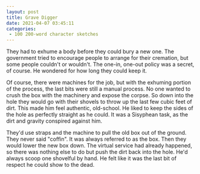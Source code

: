 ```yaml
---
layout: post
title: Grave Digger
date: 2021-04-07 03:45:11
categories:
 - 100 200-word character sketches
---
```


They had to exhume a body before they could bury a new one. The government tried to encourage people to arrange for their cremation, but some people couldn't or wouldn't. The one-in, one-out policy was a secret, of course. He wondered for how long they could keep it.

Of course, there were machines for the job, but with the exhuming portion of the process, the last bits were still a manual process. No one wanted to crush the box with the machinery and expose the corpse. So down into the hole they would go with their shovels to throw up the last few cubic feet of dirt. This made him feel authentic, old-school. He liked to keep the sides of the hole as perfectly straight as he could. It was a Sisyphean task, as the dirt and gravity conspired against him.

They'd use straps and the machine to pull the old box out of the ground. They never said "coffin". It was always referred to as the box. Then they would lower the new box down. The virtual service had already happened, so there was nothing else to do but push the dirt back into the hole. He'd always scoop one shovelful by hand. He felt like it was the last bit of respect he could show to the dead.
